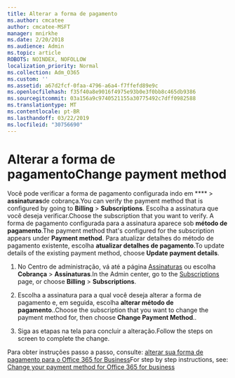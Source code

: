 ```yaml
---
title: Alterar a forma de pagamento
ms.author: cmcatee
author: cmcatee-MSFT
manager: mnirkhe
ms.date: 2/20/2018
ms.audience: Admin
ms.topic: article
ROBOTS: NOINDEX, NOFOLLOW
localization_priority: Normal
ms.collection: Adm_O365
ms.custom: ''
ms.assetid: a67d2fcf-0faa-4796-a6a4-f7ffefd89e9c
ms.openlocfilehash: f35f40a8e9016f4975e93b0e3f0bb8c465db9386
ms.sourcegitcommit: 03a156a9c9740521155a30775492c7dff0982588
ms.translationtype: MT
ms.contentlocale: pt-BR
ms.lasthandoff: 03/22/2019
ms.locfileid: "30756690"
---
```

# <a name="change-payment-method"></a><span data-ttu-id="47c47-102">Alterar a forma de pagamento</span><span class="sxs-lookup"><span data-stu-id="47c47-102">Change payment method</span></span>

<span data-ttu-id="47c47-103">Você pode verificar a forma de pagamento configurada indo em \*\*\*\* \> **assinaturas**de cobrança.</span><span class="sxs-lookup"><span data-stu-id="47c47-103">You can verify the payment method that is configured by going to **Billing** \> **Subscriptions**.</span></span> <span data-ttu-id="47c47-104">Escolha a assinatura que você deseja verificar.</span><span class="sxs-lookup"><span data-stu-id="47c47-104">Choose the subscription that you want to verify.</span></span> <span data-ttu-id="47c47-105">A forma de pagamento configurada para a assinatura aparece sob **método de pagamento**.</span><span class="sxs-lookup"><span data-stu-id="47c47-105">The payment method that's configured for the subscription appears under **Payment method**.</span></span> <span data-ttu-id="47c47-106">Para atualizar detalhes do método de pagamento existente, escolha **atualizar detalhes de pagamento**.</span><span class="sxs-lookup"><span data-stu-id="47c47-106">To update details of the existing payment method, choose **Update payment details**.</span></span>
  
1. <span data-ttu-id="47c47-107">No Centro de administração, vá até a página [Assinaturas](https://go.microsoft.com/fwlink/p/?linkid=842054) ou escolha **Cobrança** \> **Assinaturas**.</span><span class="sxs-lookup"><span data-stu-id="47c47-107">In the Admin center, go to the [Subscriptions](https://go.microsoft.com/fwlink/p/?linkid=842054) page, or choose **Billing** \> **Subscriptions**.</span></span>
    
2. <span data-ttu-id="47c47-108">Escolha a assinatura para a qual você deseja alterar a forma de pagamento e, em seguida, escolha **alterar método de pagamento**..</span><span class="sxs-lookup"><span data-stu-id="47c47-108">Choose the subscription that you want to change the payment method for, then choose **Change Payment Method**..</span></span>
    
3. <span data-ttu-id="47c47-109">Siga as etapas na tela para concluir a alteração.</span><span class="sxs-lookup"><span data-stu-id="47c47-109">Follow the steps on screen to complete the change.</span></span>
    
<span data-ttu-id="47c47-110">Para obter instruções passo a passo, consulte: [alterar sua forma de pagamento para o Office 365 for Business](https://support.office.com/article/8652f539-3123-4a8f-b9bd-6aa2f0e0372d)</span><span class="sxs-lookup"><span data-stu-id="47c47-110">For step by step instructions, see: [Change your payment method for Office 365 for business](https://support.office.com/article/8652f539-3123-4a8f-b9bd-6aa2f0e0372d)</span></span>
  

